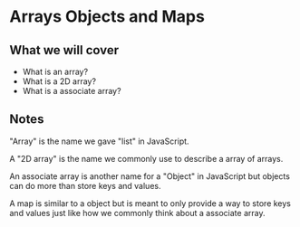 # Arrays Objects and Maps

## What we will cover

* What is an array?
* What is a 2D array?
* What is a associate array?

## Notes

"Array" is the name we gave "list" in JavaScript.

A "2D array" is the name we commonly use to describe a array of arrays.

An associate array is another name for a "Object" in JavaScript but objects can do more than
store keys and values.

A map is similar to a object but is meant to only provide a way to store keys and values just
like how we commonly think about a associate array.
